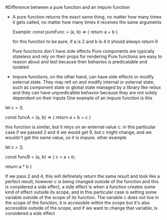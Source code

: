 #Difference between a pure function and an impure function

- A pure function returns the exact same thing, no matter how many times it gets called, no matter how many times it receives the same arguments

  Example:
  const pureFunc = (a, b) => {
    return a + b
  }

  for this function to be pure, if a is 2 and b is 4 it should always return 6

  Pure functions don't have side effects
  Pure components are typically stateless and rely on their props for rendering
  Pure functions are easy to reason about and test because their behavios is predicatable and isolated

- Impure functions, on the other hand, can have side effects or modify external state.
They may relt on and modify internal or external state, such as component state or global state managed by a library like redux and they can have unpredicatble behavior because they are not solely dependent on their inputs
One example of an impure function is this

let c = 3;

const funcA = (a, b) => {
  return a + b + c
}

this function is similar, but it relys on an external value c.
in this particular case if we passed 2 and 4 we would get 9, but c might change, and we wouldn't get the same value, so it is impure. 
other example

let c = 3;

const funcB = (a, b) => 
{
  c = a + b;

  return a * b
}

If we pass 2 and 4, this will definetely return the same result and look like a perfect result, however c is being changed outside of the function and this is considered a side effect, a side effect is when a function creates some kind of effect outside its scope, and in this particular case is setting some variable outside of the scope of its function. The variable c does not live in the scope of the function, it is accessible within the scope but it's also accessible outside of the scope, and if we want to change that variable, is considered a side effect 

